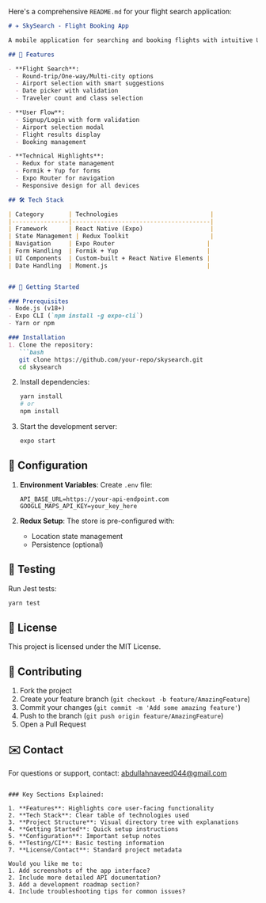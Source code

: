 Here's a comprehensive `README.md` for your flight search application:

```markdown
# ✈️ SkySearch - Flight Booking App

A mobile application for searching and booking flights with intuitive UI and seamless navigation.

## 📱 Features

- **Flight Search**:
  - Round-trip/One-way/Multi-city options
  - Airport selection with smart suggestions
  - Date picker with validation
  - Traveler count and class selection

- **User Flow**:
  - Signup/Login with form validation
  - Airport selection modal
  - Flight results display
  - Booking management

- **Technical Highlights**:
  - Redux for state management
  - Formik + Yup for forms
  - Expo Router for navigation
  - Responsive design for all devices

## 🛠 Tech Stack

| Category       | Technologies                          |
|----------------|---------------------------------------|
| Framework      | React Native (Expo)                   |
| State Management | Redux Toolkit                       |
| Navigation     | Expo Router                          |
| Form Handling  | Formik + Yup                         |
| UI Components  | Custom-built + React Native Elements |
| Date Handling  | Moment.js                            |


## 🚀 Getting Started

### Prerequisites
- Node.js (v18+)
- Expo CLI (`npm install -g expo-cli`)
- Yarn or npm

### Installation
1. Clone the repository:
   ```bash
   git clone https://github.com/your-repo/skysearch.git
   cd skysearch
   ```

2. Install dependencies:
   ```bash
   yarn install
   # or
   npm install
   ```

3. Start the development server:
   ```bash
   expo start
   ```

## 🔧 Configuration

1. **Environment Variables**:
   Create `.env` file:
   ```env
   API_BASE_URL=https://your-api-endpoint.com
   GOOGLE_MAPS_API_KEY=your_key_here
   ```

2. **Redux Setup**:
   The store is pre-configured with:
   - Location state management
   - Persistence (optional)

## 🧪 Testing

Run Jest tests:
```bash
yarn test
```

## 📄 License

This project is licensed under the MIT License.

## 🤝 Contributing

1. Fork the project
2. Create your feature branch (`git checkout -b feature/AmazingFeature`)
3. Commit your changes (`git commit -m 'Add some amazing feature'`)
4. Push to the branch (`git push origin feature/AmazingFeature`)
5. Open a Pull Request

## ✉️ Contact

For questions or support, contact: abdullahnaveed044@gmail.com
```

### Key Sections Explained:

1. **Features**: Highlights core user-facing functionality
2. **Tech Stack**: Clear table of technologies used
3. **Project Structure**: Visual directory tree with explanations
4. **Getting Started**: Quick setup instructions
5. **Configuration**: Important setup notes
6. **Testing/CI**: Basic testing information
7. **License/Contact**: Standard project metadata

Would you like me to:
1. Add screenshots of the app interface?
2. Include more detailed API documentation?
3. Add a development roadmap section?
4. Include troubleshooting tips for common issues?
